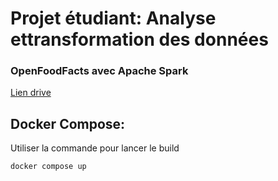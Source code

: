 # Projet étudiant: Analyse ettransformation des données
### OpenFoodFacts avec Apache Spark



[Lien drive](https://drive.google.com/drive/folders/17_dHnHPWBj9NguMgYuSA71pDa3BahoeY?usp=drive_link)


## Docker Compose:
Utiliser la commande pour lancer le build  

```bash
docker compose up
 ```

